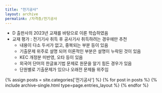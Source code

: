 ```yaml
---
title: "전기공사"
layout: archive
permalink: /자격증/전기공사
---
```


* D 출판사의 2023년 교재를 바탕으로 이론 학습하였음  
* 교재 평가 : 전기기사 취득 후 공사기사 취득하려는 경우에만 추천
   - 내용이 다소 두서가 없고, 중복되는 부분 등이 있음
   - 기출문제 위주로 설명 되어 이론적인 부분은 설명이 누락된 것이 있음
   - KEC 개정분 미반영, 오타 등이 있음
   - 외국어 단어의 한글표기법 문제로 원문을 알기 힘든 경우가 있음
   - 단원별로 기출문제가 있으나 오래전 문제들 위주임

{% assign posts = site.categories['전기공사'] %}
{% for post in posts %} {% include archive-single.html type=page.entries_layout %} {% endfor %}
